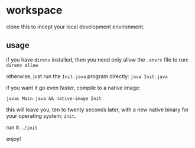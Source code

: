 # workspace

clone this to incept your local development environment.

## usage
if you have `direnv` installed, then you need only allow the `.envrc` file to run: `direnv allow`

otherwise, just run the `Init.java` program directly: `java Init.java`

if you want it go even faster, compile to a native image:

`javac Main.java && native-image Init `

this will leave you, ten to twenty seconds later, with a new native binary for your operating system: `init`.

run it: `./init` 

enjoy!
